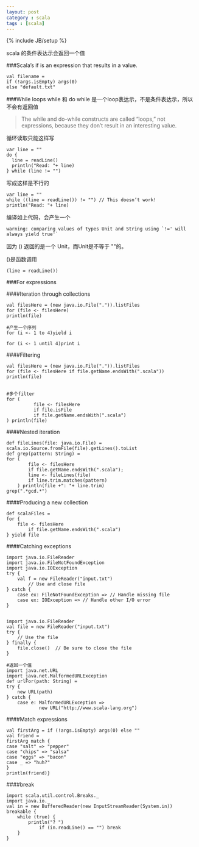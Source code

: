 ```yaml
---
layout: post
category : scala 
tags : [scala]
---
```

{% include JB/setup %}

scala 的条件表达示会返回一个值

###Scala’s if is an expression that results in a value. 


    val filename =
    if (!args.isEmpty) args(0)
    else "default.txt"


###While loops
while 和 do while 是一个loop表达示，不是条件表达示，所以不会有返回值

>The while and do-while constructs are called “loops,” not expressions, because they don’t result in an interesting value.


循环读取只能这样写


    var line = ""
    do {
      line = readLine()
      println("Read: "+ line)
    } while (line != "")

写成这样是不行的

    var line = ""
    while ((line = readLine()) != "") // This doesn’t work!
    println("Read: "+ line)


编译如上代码，会产生一个  

    warning: comparing values of types Unit and String using `!=' will always yield true'`

因为 () 返回的是一个 Unit，而Unit是不等于 ""的。

()是函数调用

    (line = readLine()) 


###For expressions

####Iteration through collections

    val filesHere = (new java.io.File(".")).listFiles
    for (file <- filesHere)
    println(file)

    #产生一个序列
    for (i <- 1 to 4)yield i

    for (i <- 1 until 4)print i

####Filtering
    
    val filesHere = (new java.io.File(".")).listFiles
    for (file <- filesHere if file.getName.endsWith(".scala"))
    println(file)


    #多个filter
    for (
              file <- filesHere
              if file.isFile
              if file.getName.endsWith(".scala")
    ) println(file)

####Nested iteration

    def fileLines(file: java.io.File) =
    scala.io.Source.fromFile(file).getLines().toList
    def grep(pattern: String) =
    for (
            file <- filesHere
            if file.getName.endsWith(".scala");
            line <- fileLines(file)
            if line.trim.matches(pattern)
        ) println(file +": "+ line.trim)
    grep(".*gcd.*")


####Producing a new collection

    def scalaFiles =
    for {
        file <- filesHere
            if file.getName.endsWith(".scala")
    } yield file


####Catching exceptions

    import java.io.FileReader
    import java.io.FileNotFoundException
    import java.io.IOException
    try {
        val f = new FileReader("input.txt")
            // Use and close file
    } catch {
        case ex: FileNotFoundException => // Handle missing file
        case ex: IOException => // Handle other I/O error
    }


    import java.io.FileReader
    val file = new FileReader("input.txt")
    try {
        // Use the file
    } finally {
        file.close()  // Be sure to close the file
    }

    #返回一个值
    import java.net.URL
    import java.net.MalformedURLException
    def urlFor(path: String) =
    try {
        new URL(path)
    } catch {
        case e: MalformedURLException =>
                new URL("http://www.scala-lang.org")


####Match expressions

    val firstArg = if (!args.isEmpty) args(0) else ""
    val friend =
    firstArg match {
    case "salt" => "pepper"
    case "chips" => "salsa"
    case "eggs" => "bacon"
    case _ => "huh?"
    }
    println(friend)}

####break

    import scala.util.control.Breaks._
    import java.io._
    val in = new BufferedReader(new InputStreamReader(System.in))
    breakable {
        while (true) {
            println("? ")
                if (in.readLine() == "") break
        }
    }
